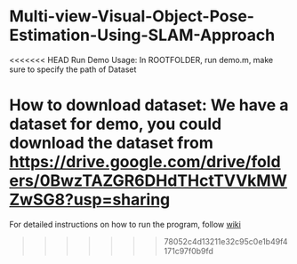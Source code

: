 # Multi-view-Visual-Object-Pose-Estimation-Using-SLAM-Approach

<<<<<<< HEAD
Run Demo Usage:
In ROOTFOLDER, run demo.m, make sure to specify the path of Dataset

How to download dataset:
We have a dataset for demo, you could download the dataset from https://drive.google.com/drive/folders/0BwzTAZGR6DHdTHctTVVkMWZwSG8?usp=sharing
=======
For detailed instructions on how to run the program, follow [wiki](https://github.com/VerseChow/Multi-view-Visual-Object-Pose-Estimation-Using-SLAM-Approach/wiki)
>>>>>>> 78052c4d13211e32c95c0e1b49f4171c97f0b9fd
